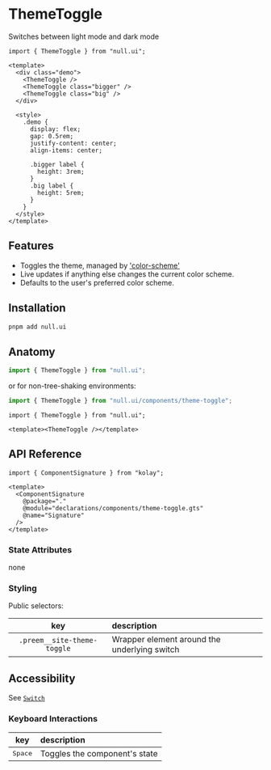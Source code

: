 # ThemeToggle

Switches between light mode and dark mode

```gjs live no-shadow
import { ThemeToggle } from "null.ui";

<template>
  <div class="demo">
    <ThemeToggle />
    <ThemeToggle class="bigger" />
    <ThemeToggle class="big" />
  </div>

  <style>
    .demo {
      display: flex;
      gap: 0.5rem;
      justify-content: center;
      align-items: center;

      .bigger label {
        height: 3rem;
      }
      .big label {
        height: 5rem;
      }
    }
  </style>
</template>
```

## Features

- Toggles the theme, managed by ['color-scheme'](https://ember-primitives.pages.dev/6-utils/color-scheme)
- Live updates if anything else changes the current color scheme.
- Defaults to the user's preferred color scheme.

## Installation

```bash
pnpm add null.ui
```

## Anatomy

```js
import { ThemeToggle } from "null.ui";
```

or for non-tree-shaking environments:

```js
import { ThemeToggle } from "null.ui/components/theme-toggle";
```

```gjs
import { ThemeToggle } from "null.ui";

<template><ThemeToggle /></template>
```

## API Reference


```gjs live no-shadow
import { ComponentSignature } from "kolay";

<template>
  <ComponentSignature
    @package="."
    @module="declarations/components/theme-toggle.gts"
    @name="Signature"
  />
</template>
```

### State Attributes

none

### Styling

Public selectors:

|             key             | description                                  |
| :-------------------------: | :------------------------------------------- |
| `.preem__site-theme-toggle` | Wrapper element around the underlying switch |

## Accessibility

See [`Switch`](https://ember-primitives.pages.dev/3-components/switch)

### Keyboard Interactions

|       key        | description                   |
| :--------------: | :---------------------------- |
| <kbd>Space</kbd> | Toggles the component's state |
